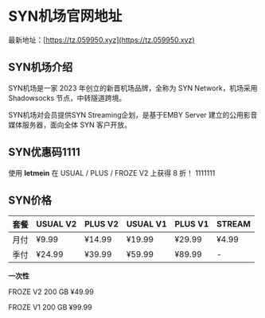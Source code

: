 # SYN机场官网地址

最新地址：[https://tz.059950.xyz](https://tz.059950.xyz)

## SYN机场介绍

SYN机场是一家 2023 年创立的新晋机场品牌，全称为 SYN Network，机场采用 Shadowsocks 节点，中转隧道跨境。

SYN机场对会员提供SYN Streaming企划，是基于EMBY Server 建立的公用影音媒体服务器，面向全体 SYN 客户开放。

## SYN优惠码1111

使用 **letmein** 在 USUAL / PLUS / FROZE V2 上获得 8 折！
1111111
## SYN价格

|套餐|USUAL V2|PLUS V2|USUAL V1|PLUS V1|STREAM|
|----|----|----|----|----|----|
|月付|¥9.99|¥14.99|¥19.99|¥29.99|¥4.99|
|季付|¥24.99|¥39.99|¥59.99|¥89.99|-|

**一次性**

FROZE V2  200 GB  ¥49.99

FROZE V1  200 GB  ¥99.99
